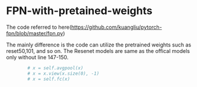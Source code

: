 # FPN-with-pretained-weights

The code referred to here(https://github.com/kuangliu/pytorch-fpn/blob/master/fpn.py) 

The mainly difference is the code can utilize the pretrained weights such as reset50,101, and so on.
The Resenet models are same as the offical models only without line 147-150.

```python
        # x = self.avgpool(x)
        # x = x.view(x.size(0), -1)
        # x = self.fc(x)
```
